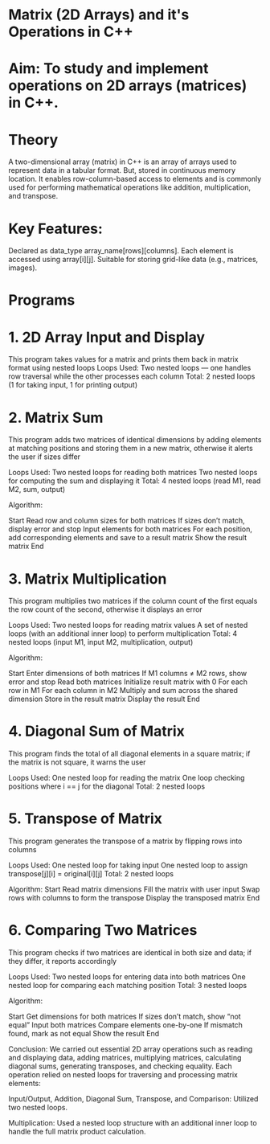 # Matrix (2D Arrays) and it's Operations in C++
# Aim: To study and implement operations on 2D arrays (matrices) in C++.

# Theory
A two-dimensional array (matrix) in C++ is an array of arrays used to represent data in a tabular format. But, stored in continuous memory location. It enables row-column-based access to elements and is commonly used for performing mathematical operations like addition, multiplication, and transpose.

# Key Features:
Declared as data_type array_name[rows][columns].
Each element is accessed using array[i][j].
Suitable for storing grid-like data (e.g., matrices, images).

# Programs
# 1. 2D Array Input and Display
This program takes values for a matrix and prints them back in matrix format using nested loops
Loops Used:
Two nested loops — one handles row traversal while the other processes each column
Total: 2 nested loops (1 for taking input, 1 for printing output)

# 2. Matrix Sum
This program adds two matrices of identical dimensions by adding elements at matching positions and storing them in a new matrix, otherwise it alerts the user if sizes differ

Loops Used:
Two nested loops for reading both matrices
Two nested loops for computing the sum and displaying it
Total: 4 nested loops (read M1, read M2, sum, output)

Algorithm:

Start
Read row and column sizes for both matrices
If sizes don’t match, display error and stop
Input elements for both matrices
For each position, add corresponding elements and save to a result matrix
Show the result matrix
End

# 3. Matrix Multiplication
This program multiplies two matrices if the column count of the first equals the row count of the second, otherwise it displays an error

Loops Used:
Two nested loops for reading matrix values
A set of nested loops (with an additional inner loop) to perform multiplication
Total: 4 nested loops (input M1, input M2, multiplication, output)

Algorithm:

Start
Enter dimensions of both matrices
If M1 columns ≠ M2 rows, show error and stop
Read both matrices
Initialize result matrix with 0
For each row in M1
For each column in M2
Multiply and sum across the shared dimension
Store in the result matrix
Display the result
End

# 4. Diagonal Sum of Matrix
This program finds the total of all diagonal elements in a square matrix; if the matrix is not square, it warns the user

Loops Used:
One nested loop for reading the matrix
One loop checking positions where i == j for the diagonal
Total: 2 nested loops

# 5. Transpose of Matrix
This program generates the transpose of a matrix by flipping rows into columns

Loops Used:
One nested loop for taking input
One nested loop to assign transpose[j][i] = original[i][j]
Total: 2 nested loops

Algorithm:
Start
Read matrix dimensions
Fill the matrix with user input
Swap rows with columns to form the transpose
Display the transposed matrix
End

# 6. Comparing Two Matrices
This program checks if two matrices are identical in both size and data; if they differ, it reports accordingly

Loops Used:
Two nested loops for entering data into both matrices
One nested loop for comparing each matching position
Total: 3 nested loops

Algorithm:

Start
Get dimensions for both matrices
If sizes don’t match, show “not equal”
Input both matrices
Compare elements one-by-one
If mismatch found, mark as not equal
Show the result
End

Conclusion:
We carried out essential 2D array operations such as reading and displaying data, adding matrices, multiplying matrices, calculating diagonal sums, generating transposes, and checking equality. Each operation relied on nested loops for traversing and processing matrix elements:

Input/Output, Addition, Diagonal Sum, Transpose, and Comparison: Utilized two nested loops.

Multiplication: Used a nested loop structure with an additional inner loop to handle the full matrix product calculation.

